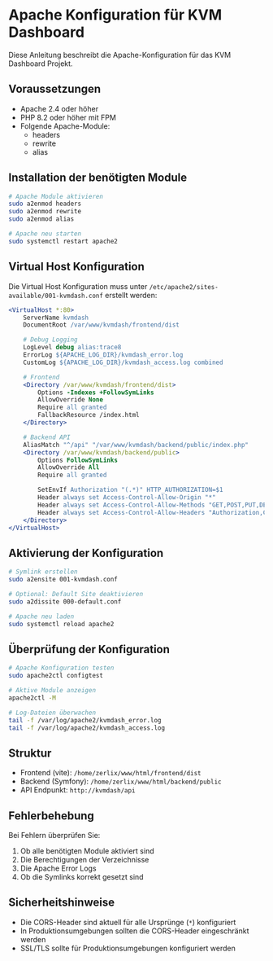 # Apache Konfiguration für KVM Dashboard

Diese Anleitung beschreibt die Apache-Konfiguration für das KVM Dashboard Projekt.

## Voraussetzungen

- Apache 2.4 oder höher
- PHP 8.2 oder höher mit FPM
- Folgende Apache-Module:
  - headers
  - rewrite 
  - alias

## Installation der benötigten Module

```bash
# Apache Module aktivieren
sudo a2enmod headers
sudo a2enmod rewrite
sudo a2enmod alias

# Apache neu starten
sudo systemctl restart apache2
```

## Virtual Host Konfiguration

Die Virtual Host Konfiguration muss unter `/etc/apache2/sites-available/001-kvmdash.conf` erstellt werden:

```apache
<VirtualHost *:80>
    ServerName kvmdash
    DocumentRoot /var/www/kvmdash/frontend/dist

    # Debug Logging
    LogLevel debug alias:trace8
    ErrorLog ${APACHE_LOG_DIR}/kvmdash_error.log
    CustomLog ${APACHE_LOG_DIR}/kvmdash_access.log combined

    # Frontend
    <Directory /var/www/kvmdash/frontend/dist>
        Options -Indexes +FollowSymLinks
        AllowOverride None
        Require all granted
        FallbackResource /index.html
    </Directory>

    # Backend API
    AliasMatch "^/api" "/var/www/kvmdash/backend/public/index.php"
    <Directory /var/www/kvmdash/backend/public>
        Options FollowSymLinks
        AllowOverride All
        Require all granted

        SetEnvIf Authorization "(.*)" HTTP_AUTHORIZATION=$1
        Header always set Access-Control-Allow-Origin "*"
        Header always set Access-Control-Allow-Methods "GET,POST,PUT,DELETE,OPTIONS"
        Header always set Access-Control-Allow-Headers "Authorization,Content-Type"
    </Directory>
</VirtualHost>
```

## Aktivierung der Konfiguration

```bash
# Symlink erstellen
sudo a2ensite 001-kvmdash.conf

# Optional: Default Site deaktivieren
sudo a2dissite 000-default.conf

# Apache neu laden
sudo systemctl reload apache2
```

## Überprüfung der Konfiguration

```bash
# Apache Konfiguration testen
sudo apache2ctl configtest

# Aktive Module anzeigen
apache2ctl -M

# Log-Dateien überwachen
tail -f /var/log/apache2/kvmdash_error.log
tail -f /var/log/apache2/kvmdash_access.log
```

## Struktur

- Frontend (vite): `/home/zerlix/www/html/frontend/dist`
- Backend (Symfony): `/home/zerlix/www/html/backend/public`
- API Endpunkt: `http://kvmdash/api`

## Fehlerbehebung

Bei Fehlern überprüfen Sie:
1. Ob alle benötigten Module aktiviert sind
2. Die Berechtigungen der Verzeichnisse
3. Die Apache Error Logs
4. Ob die Symlinks korrekt gesetzt sind

## Sicherheitshinweise

- Die CORS-Header sind aktuell für alle Ursprünge (`*`) konfiguriert
- In Produktionsumgebungen sollten die CORS-Header eingeschränkt werden
- SSL/TLS sollte für Produktionsumgebungen konfiguriert werden